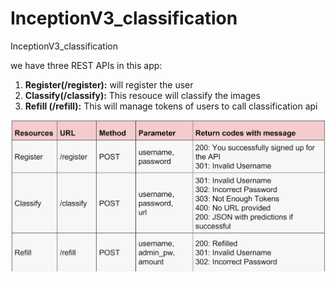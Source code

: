 # InceptionV3_classification
InceptionV3_classification

we have three REST APIs in this app:
1. **Register(/register):** will register the user 
2. **Classify(/classify):** This resouce will classify the images
3. **Refill (/refill):** This will manage tokens of users to call classification api



![alt text](https://github.com/venkatshan707/InceptionV3_classification/blob/49f13b402874b6fabd9790fa169847beba08e2d6/static/images/Restapis.png "APIs")